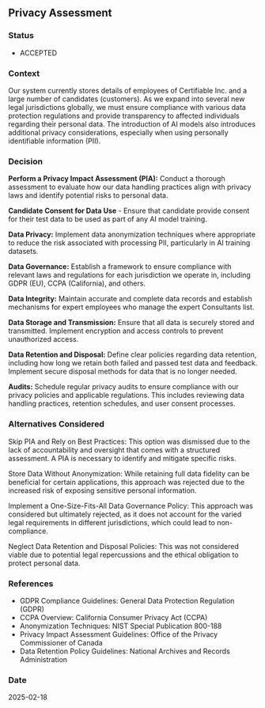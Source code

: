 ## Privacy Assessment

### Status
- ACCEPTED

### Context

Our system currently stores details of employees of Certifiable Inc. and a large number of candidates (customers). As we expand into several new legal jurisdictions globally, we must ensure compliance with various data protection regulations and provide transparency to affected individuals regarding their personal data. The introduction of AI models also introduces additional privacy considerations, especially when using personally identifiable information (PII).

### Decision
**Perform a Privacy Impact Assessment (PIA):** Conduct a thorough assessment to evaluate how our data handling practices align with privacy laws and identify potential risks to personal data.

**Candidate Consent for Data Use** - Ensure that candidate provide consent for their test data to be used as part of any AI model training.

**Data Privacy:** Implement data anonymization techniques where appropriate to reduce the risk associated with processing PII, particularly in AI training datasets.

**Data Governance:** Establish a framework to ensure compliance with relevant laws and regulations for each jurisdiction we operate in, including GDPR (EU), CCPA (California), and others.

**Data Integrity:** Maintain accurate and complete data records and establish mechanisms for expert employees who manage the expert Consultants list.

**Data Storage and Transmission:** Ensure that all data is securely stored and transmitted. Implement encryption and access controls to prevent unauthorized access.

**Data Retention and Disposal:** Define clear policies regarding data retention, including how long we retain both failed and passed test data and feedback. Implement secure disposal methods for data that is no longer needed.

**Audits:** Schedule regular privacy audits to ensure compliance with our privacy policies and applicable regulations. This includes reviewing data handling practices, retention schedules, and user consent processes.

### Alternatives Considered
Skip PIA and Rely on Best Practices: This option was dismissed due to the lack of accountability and oversight that comes with a structured assessment. A PIA is necessary to identify and mitigate specific risks.

Store Data Without Anonymization: While retaining full data fidelity can be beneficial for certain applications, this approach was rejected due to the increased risk of exposing sensitive personal information.

Implement a One-Size-Fits-All Data Governance Policy: This approach was considered but ultimately rejected, as it does not account for the varied legal requirements in different jurisdictions, which could lead to non-compliance.

Neglect Data Retention and Disposal Policies: This was not considered viable due to potential legal repercussions and the ethical obligation to protect personal data.

### References
- GDPR Compliance Guidelines: General Data Protection Regulation (GDPR)
- CCPA Overview: California Consumer Privacy Act (CCPA)
- Anonymization Techniques: NIST Special Publication 800-188
- Privacy Impact Assessment Guidelines: Office of the Privacy Commissioner of Canada
- Data Retention Policy Guidelines: National Archives and Records Administration

### Date
2025-02-18
